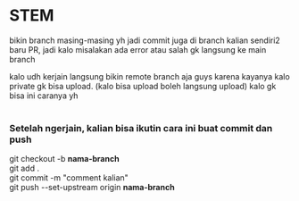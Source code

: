 # STEM

bikin branch masing-masing yh jadi commit juga di branch kalian sendiri2 baru PR, jadi kalo misalakan ada error atau salah gk langsung ke main branch

kalo udh kerjain langsung bikin remote branch aja guys karena kayanya kalo private gk bisa upload. (kalo bisa upload boleh langsung upload) kalo gk bisa ini caranya yh
<br> <br>
<h3>Setelah ngerjain, kalian bisa ikutin cara ini buat commit dan push</h3>
git checkout -b <b>nama-branch</b> <br>
git add . <br>
git commit -m "comment kalian" <br>
git push --set-upstream origin <b>nama-branch</b>
